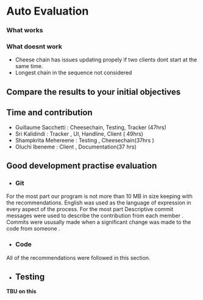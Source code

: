 
# Auto Evaluation

### What works 

### What doesnt work
- Cheese chain has issues updating propely if two clients dont start at the same time. 
- Longest chain in the sequence not considered 



## Compare the results to your initial objectives


## Time and contribution 

- Guillaume Sacchetti : Cheesechain, Testing, Tracker  (47hrs)
- Sri Kalidindi : Tracker , UI, Handline, Client ( 49hrs)
- Shampkrita Mehereene : Testing , Cheesechain(37hrs )
- Oluchi Ibeneme : Client , Documentation(37 hrs) 


## Good development practise evaluation
- ### Git
For the most part our program is not more than 10 MB in size keeping with the recommendations. 
English was used as the language of expression in every aspect of the process. For the most part 
Descriptive commit messages were used to describe the contribution from each member . Commits were ususally made when a significant 
change was made to the code from someone . 
- ### Code
All of the recommendations were followed in this section.

- ## Testing

**TBU on this**
